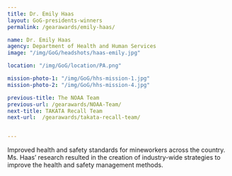 ```yaml
---
title: Dr. Emily Haas
layout: GoG-presidents-winners
permalink: /gearawards/emily-haas/

name: Dr. Emily Haas
agency: Department of Health and Human Services
image: "/img/GoG/headshots/haas-emily.jpg"

location: "/img/GoG/location/PA.png"

mission-photo-1: "/img/GoG/hhs-mission-1.jpg"
mission-photo-2: "/img/GoG/hhs-mission-4.jpg"

previous-title: The NOAA Team
previous-url: /gearawards/NOAA-Team/
next-title: TAKATA Recall Team
next-url:  /gearawards/takata-recall-team/


---
```


Improved health and safety standards for mineworkers across the country. Ms. Haas’ research resulted in the creation of industry-wide strategies to improve the health and safety management methods.
